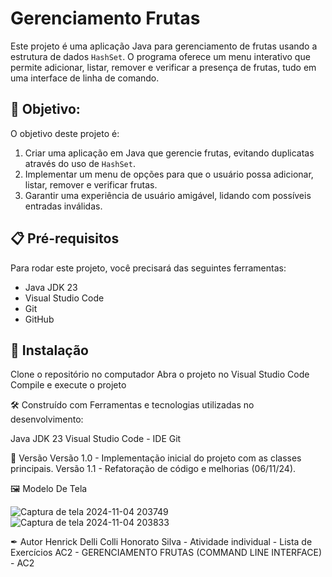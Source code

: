 # Gerenciamento Frutas

Este projeto é uma aplicação Java para gerenciamento de frutas usando a estrutura de dados `HashSet`. O programa oferece um menu interativo que permite adicionar, listar, remover e verificar a presença de frutas, tudo em uma interface de linha de comando.

## 🚀 Objetivo:
O objetivo deste projeto é:

1. Criar uma aplicação em Java que gerencie frutas, evitando duplicatas através do uso de `HashSet`.
2. Implementar um menu de opções para que o usuário possa adicionar, listar, remover e verificar frutas.
3. Garantir uma experiência de usuário amigável, lidando com possíveis entradas inválidas.

## 📋 Pré-requisitos
Para rodar este projeto, você precisará das seguintes ferramentas:

- Java JDK 23
- Visual Studio Code
- Git
- GitHub

## 🔧 Instalação

Clone o repositório no  computador
Abra o projeto no Visual Studio Code
Compile e execute o projeto

🛠 Construído com
Ferramentas e tecnologias utilizadas no desenvolvimento:

Java JDK 23 
Visual Studio Code - IDE 
Git

📌 Versão
Versão 1.0 - Implementação inicial do projeto com as classes principais.
Versão 1.1 - Refatoração de código e melhorias (06/11/24).

🖼️ Modelo De Tela

![Captura de tela 2024-11-04 203749](https://github.com/user-attachments/assets/8c3e97e7-3b6a-4265-84d5-ec01120b3b3a)
![Captura de tela 2024-11-04 203833](https://github.com/user-attachments/assets/4b0b8a20-1ff7-47c3-9d10-09cdb8cf99a7)

✒ Autor
Henrick Delli Colli Honorato Silva - Atividade individual - Lista de Exercícios AC2 - GERENCIAMENTO FRUTAS (COMMAND LINE INTERFACE) - AC2

